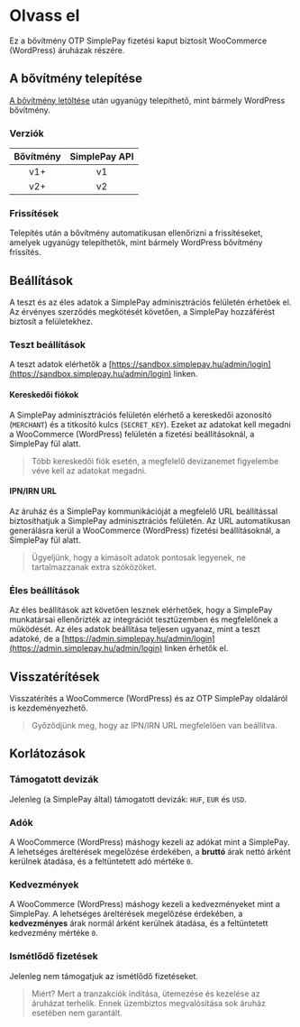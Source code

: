 # Olvass el

Ez a bővítmény OTP SimplePay fizetési kaput biztosít WooCommerce (WordPress) áruházak részére.

## A bővítmény telepítése

[A bővítmény letöltése](https://github.com/thepinecode/simplepay-gateway/archive/master.zip) után ugyanúgy telepíthető, mint bármely WordPress bővítmény.

### Verziók

| Bővítmény | SimplePay API |
|:---------:|:-------------:|
| v1+       | v1            |
| v2+       | v2            |

### Frissítések

Telepítés után a bővítmény automatikusan ellenőrizni a frissítéseket, amelyek ugyanúgy telepíthetők, mint bármely WordPress bővítmény frissítés.

## Beállítások

A teszt és az éles adatok a SimplePay adminisztrációs felületén érhetőek el. Az érvényes szerződés megkötését követően, a SimplePay hozzáférést biztosít a felületekhez.

### Teszt beállítások

A teszt adatok elérhetők a [https://sandbox.simplepay.hu/admin/login](https://sandbox.simplepay.hu/admin/login) linken.

#### Kereskedői fiókok

A SimplePay adminisztrációs felületén elérhető a kereskedői azonosító (`MERCHANT`) és a titkosító kulcs (`SECRET_KEY`). Ezeket az adatokat kell megadni a WooCommerce (WordPress) felületén a fizetési beállításoknál, a SimplePay fül alatt.

> Több kereskedői fiók esetén, a megfelelő devizanemet figyelembe véve kell az adatokat megadni.

#### IPN/IRN URL

Az áruház és a SimplePay kommunikációját a megfelelő URL beállítással biztosíthatjuk a SimplePay adminisztrációs felületén. Az URL automatikusan generálásra kerül a WooCommerce (WordPress) fizetési beállításoknál, a SimplePay fül alatt.

> Ügyeljünk, hogy a kimásolt adatok pontosak legyenek, ne tartalmazzanak extra szóközöket.

### Éles beállítások

Az éles beállítások azt követően lesznek elérhetőek, hogy a SimplePay munkatársai ellenőrizték az integrációt tesztüzemben és megfelelőnek a működését. Az éles adatok beállítása teljesen ugyanaz, mint a teszt adatoké, de a [https://admin.simplepay.hu/admin/login](https://admin.simplepay.hu/admin/login) linken érhetők el.

## Visszatérítések

Visszatérítés a WooCommerce (WordPress) és az OTP SimplePay oldaláról is kezdeményezhető.

> Győződjünk meg, hogy az IPN/IRN URL megfelelően van beállítva.

## Korlátozások

### Támogatott devizák

Jelenleg (a SimplePay által) támogatott devizák: `HUF`, `EUR` és `USD`.

### Adók

A WooCommerce (WordPress) máshogy kezeli az adókat mint a SimplePay. A lehetséges áreltérések megelőzése érdekében, a **bruttó** árak nettó árként kerülnek átadása, és a feltüntetett adó mértéke `0`.

### Kedvezmények

A WooCommerce (WordPress) máshogy kezeli a kedvezményeket mint a SimplePay. A lehetséges áreltérések megelőzése érdekében, a **kedvezményes** árak normál árként kerülnek átadása, és a feltüntetett kedvezmény mértéke `0`.

### Ismétlődő fizetések

Jelenleg nem támogatjuk az ismétlődő fizetéseket.

> Miért? Mert a tranzakciók indítása, ütemezése és kezelése az áruházat terhelik. Ennek üzembiztos megvalósítása sok áruház esetében nem garantált.
